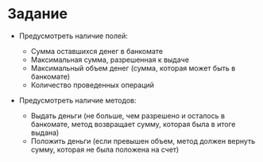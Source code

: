 # Задание

* Предусмотреть наличие полей:
  - Сумма оставшихся денег в банкомате
  - Максимальная сумма, разрешенная к выдаче
  - Максимальный объем денег (сумма, которая может быть в банкомате)
  - Количество проведенных операций

* Предусмотреть наличие методов:
  - Выдать деньги (не больше, чем разрешено и осталось в банкомате, метод возвращает сумму, которая была в итоге выдана)
  - Положить деньги (если превышен объем, метод должен вернуть сумму, которая не была положена на счет)

